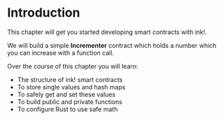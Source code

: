 Introduction
===

This chapter will get you started developing smart contracts with ink!.

We will build a simple **Incrementer** contract which holds a number which you can increase with a function call.

Over the course of this chapter you will learn:

- The structure of ink! smart contracts
- To store single values and hash maps
- To safely get and set these values
- To build public and private functions
- To configure Rust to use safe math

